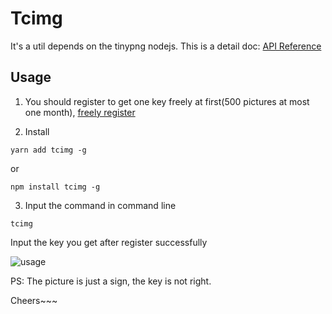 # Tcimg

It's a util depends on the tinypng nodejs. This is a detail doc:
[API Reference](https://tinypng.com/developers/reference/nodejs)

## Usage

1. You should register to get one key freely at first(500 pictures at most one month),
[freely register](https://tinypng.com/developers)

2. Install

  ```<shell>
  yarn add tcimg -g
  ```

  or

  ```<shell>
  npm install tcimg -g
  ```

3. Input the command in command line

```<shell>
tcimg
```

Input the key you get after register successfully

![usage](./demo/imgs/usage.jpg)

PS: The picture is just a sign, the key is not right.

Cheers~~~
